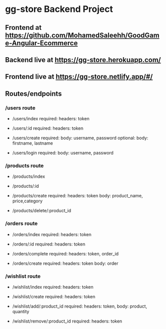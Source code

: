# gg-store Backend Project
## Frontend at https://github.com/MohamedSaleehh/GoodGame-Angular-Ecommerce
## Backend live at https://gg-store.herokuapp.com/
## Frontend live at https://gg-store.netlify.app/#/



## Routes/endpoints
### /users route
- /users/index 
required: headers: token

- /users/:id
required: headers: token

- /users/create 
required: body: username, password 
optional: body: firstname, lastname

- /users/login
required: body: username, password

### /products route
- /products/index

- /products/:id

- /products/create
required: headers: token 
body: product_name, price,category

- /products/delete/:product_id

### /orders route
- /orders/index
required: headers: token

- /orders/:id
required: headers: token

- /orders/complete
required: headers: token, order_id

- /orders/create
required: headers: token
body: order

### /wishlist route
- /wishlist/index
required: headers: token

- /wishlist/create
required: headers: token

- /wishlist/add/:product_id
required: headers: token, 
body: product, quantity 

- /wishlist/remove/:product_id
required: headers: token

